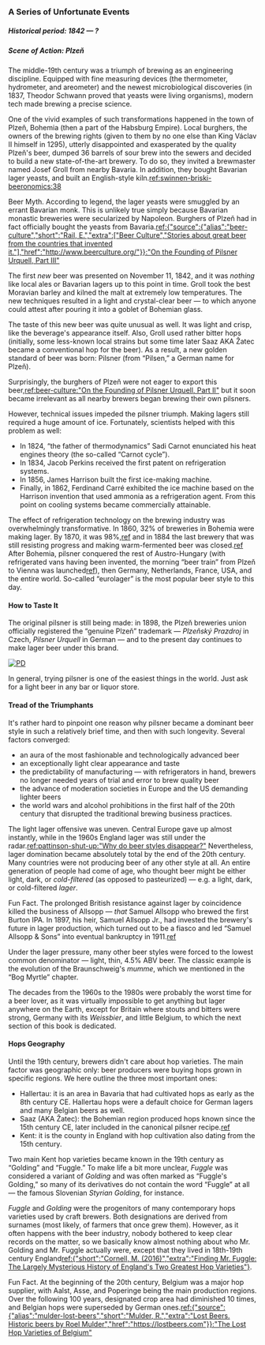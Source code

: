 ### A Series of Unfortunate Events
##### Historical period: 1842 — ?
##### Scene of Action: Plzeň

The middle-19th century was a triumph of brewing as an engineering discipline. Equipped with fine measuring devices (the thermometer, hydrometer, and areometer) and the newest microbiological discoveries (in 1837, Theodor Schwann proved that yeasts were living organisms), modern tech made brewing a precise science.

One of the vivid examples of such transformations happened in the town of Plzeň, Bohemia (then a part of the Habsburg Empire). Local burghers, the owners of the brewing rights (given to them by no one else than King Václav II himself in 1295), utterly disappointed and exasperated by the quality Plzeň's beer, dumped 36 barrels of sour brew into the sewers and decided to build a new state-of-the-art brewery. To do so, they invited a brewmaster named Josef Groll from nearby Bavaria. In addition, they bought Bavarian lager yeasts, and built an English-style kiln.[ref:swinnen-briski-beeronomics:38]()

Beer Myth. According to legend, the lager yeasts were smuggled by an errant Bavarian monk. This is unlikely true simply because Bavarian monastic breweries were secularized by Napoleon. Burghers of Plzeň had in fact officially bought the yeasts from Bavaria.[ref:{"source":{"alias":"beer-culture","short":"Rail, E.","extra":["Beer Culture","Stories about great beer from the countries that invented it."],"href":"http://www.beerculture.org/"}}:"On the Founding of Pilsner Urquell, Part III"](http://www.beerculture.org/2012/09/19/on-the-founding-of-pilsner-urquell-mistakes/)

The first *new* beer was presented on November 11, 1842, and it was *nothing* like local ales or Bavarian lagers up to this point in time. Groll took the best Moravian barley and kilned the malt at extremely low temperatures. The new techniques resulted in a light and crystal-clear beer — to which anyone could attest after pouring it into a goblet of Bohemian glass.

The taste of this new beer was quite unusual as well. It was light and crisp, like the beverage's appearance itself. Also, Groll used rather bitter hops (initially, some less-known local strains but some time later Saaz AKA Žatec became a conventional hop for the beer). As a result, a new golden standard of beer was born: Pilsner (from “Pilsen,” a German name for Plzeň).

Surprisingly, the burghers of Plzeň were not eager to export this beer,[ref:beer-culture:"On the Founding of Pilsner Urquell, Part II"](http://www.beerculture.org/2012/08/29/pilsner-urquell-founding-document-of-1839/) but it soon became irrelevant as all nearby brewers began brewing their own pilsners.

However, technical issues impeded the pilsner triumph. Making lagers still required a huge amount of ice. Fortunately, scientists helped with this problem as well:
  * In 1824, “the father of thermodynamics” Sadi Carnot enunciated his heat engines theory (the so-called “Carnot cycle”).
  * In 1834, Jacob Perkins received the first patent on refrigeration systems.
  * In 1856, James Harrison built the first ice-making machine.
  * Finally, in 1862, Ferdinand Carré exhibited the ice machine based on the Harrison invention that used ammonia as a refrigeration agent. From this point on cooling systems became commercially attainable.

The effect of refrigeration technology on the brewing industry was overwhelmingly transformative. In 1860, 32% of breweries in Bohemia were making lager. By 1870, it was 98%,[ref](https://en.wikipedia.org/wiki/Lager) and in 1884 the last brewery that was still resisting progress and making warm-fermented beer was closed.[ref](https://czechbeeralliance.co.uk/bohemian-brewing-history) After Bohemia, pilsner conquered the rest of Austro-Hungary (with refrigerated vans having been invented, the morning “beer train” from Plzeň to Vienna was launched[ref](https://www.prazdroj.cz/en/our-story/history)), then Germany, Netherlands, France, USA, and the entire world. So-called “eurolager” is the most popular beer style to this day.

#### How to Taste It

The original pilsner is still being made: in 1898, the Plzeň breweries union officially registered the “genuine Plzeň” trademark — *Plzeňský Prazdroj* in Czech, *Pilsner Urquell* in German — and to the present day continues to make lager beer under this brand.

[![PD](/img/Pilsner-1896.jpg "“Regards from Plzeň” postcard, 1896")]()

In general, trying pilsner is one of the easiest things in the world. Just ask for a light beer in any bar or liquor store.

#### Tread of the Triumphants

It's rather hard to pinpoint one reason why pilsner became a dominant beer style in such a relatively brief time, and then with such longevity. Several factors converged:
  * an aura of the most fashionable and technologically advanced beer
  * an exceptionally light clear appearance and taste
  * the predictability of manufacturing — with refrigerators in hand, brewers no longer needed years of trial and error to brew quality beer
  * the advance of moderation societies in Europe and the US demanding lighter beers
  * the world wars and alcohol prohibitions in the first half of the 20th century that disrupted the traditional brewing business practices.

The light lager offensive was uneven. Central Europe gave up almost instantly, while in the 1960s England lager was still under the radar.[ref:pattinson-shut-up:"Why do beer styles disappear?"](http://barclayperkins.blogspot.com/2008/05/why-to-beer-styles-disappear.html) Nevertheless, lager domination became absolutely total by the end of the 20th century. Many countries were not producing beer of any other style at all. An entire generation of people had come of age, who thought beer might be either light, dark, or *cold-filtered* (as opposed to pasteurized) — e.g. a light, dark, or cold-filtered *lager*.

Fun Fact. The prolonged British resistance against lager by coincidence killed the business of Allsopp — *that* Samuel Allsopp who brewed the first Burton IPA. In 1897, his heir, Samuel Allsopp Jr., had invested the brewery's future in lager production, which turned out to be a fiasco and led “Samuel Allsopp & Sons” into eventual bankruptcy in 1911.[ref](https://en.wikipedia.org/wiki/Samuel_Allsopp_%26_Sons)

Under the lager pressure, many other beer styles were forced to the lowest common denominator — light, thin, 4.5% ABV beer. The classic example is the evolution of the Braunschweig's *mumme*, which we mentioned in the “Bog Myrtle” chapter.

The decades from the 1960s to the 1980s were probably the worst time for a beer lover, as it was virtually impossible to get anything but lager anywhere on the Earth, except for Britain where stouts and bitters were strong, Germany with its *Weissbier*, and little Belgium, to which the next section of this book is dedicated.

####  Hops Geography

Until the 19th century, brewers didn't care about hop varieties. The main factor was geographic only: beer producers were buying hops grown in specific regions. We here outline the three most important ones:
  * Hallertau: it is an area in Bavaria that had cultivated hops as early as the 8th century CE. Hallertau hops were a default choice for German lagers and many Belgian beers as well.
  * Saaz (AKA Žatec): the Bohemian region produced hops known since the 15th century CE, later included in the canonical pilsner recipe.[ref](https://en.wikipedia.org/wiki/Saaz_hops)
  * Kent: it is the county in England with hop cultivation also dating from the 15th century.

Two main Kent hop varieties became known in the 19th century as “Golding” and “Fuggle.” To make life a bit more unclear, *Fuggle* was considered a variant of *Golding* and was often marked as “Fuggle's Golding,” so many of its derivatives do not contain the word “Fuggle” at all — the famous Slovenian *Styrian Golding*, for instance.

*Fuggle* and *Golding* were the progenitors of many contemporary hops varieties used by craft brewers. Both designations are derived from surnames (most likely, of farmers that once grew them). However, as it often happens with the beer industry, nobody bothered to keep clear records on the matter, so we basically know almost nothing about who Mr. Golding and Mr. Fuggle actually were, except that they lived in 18th-19th century England[ref:{"short":"Cornell, M. (2016)","extra":"Finding Mr. Fuggle: The Largely Mysterious History of England's Two Greatest Hop Varieties"}](https://www.beeradvocate.com/articles/13523/finding-mr-fuggle-the-largely-mysterious-history-of-englands-two-greatest-hop-varieties/).

Fun Fact. At the beginning of the 20th century, Belgium was a major hop supplier, with Aalst, Asse, and Poperinge being the main production regions. Over the following 100 years, designated crop area had diminished 10 times, and Belgian hops were superseded by German ones.[ref:{"source":{"alias":"mulder-lost-beers","short":"Mulder, R.","extra":"Lost Beers. Historic beers by Roel Mulder","href":"https://lostbeers.com"}}:"The Lost Hop Varieties of Belgium"](https://lostbeers.com/the-lost-hop-varieties-of-belgium/)